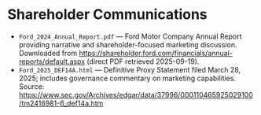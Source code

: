 # Shareholder Communications

- `Ford_2024_Annual_Report.pdf` — Ford Motor Company Annual Report providing narrative and shareholder-focused marketing discussion. Downloaded from https://shareholder.ford.com/financials/annual-reports/default.aspx (direct PDF retrieved 2025-09-19).
- `Ford_2025_DEF14A.html` — Definitive Proxy Statement filed March 28, 2025; includes governance commentary on marketing capabilities. Source: https://www.sec.gov/Archives/edgar/data/37996/000110465925029100/tm2416981-6_def14a.htm
